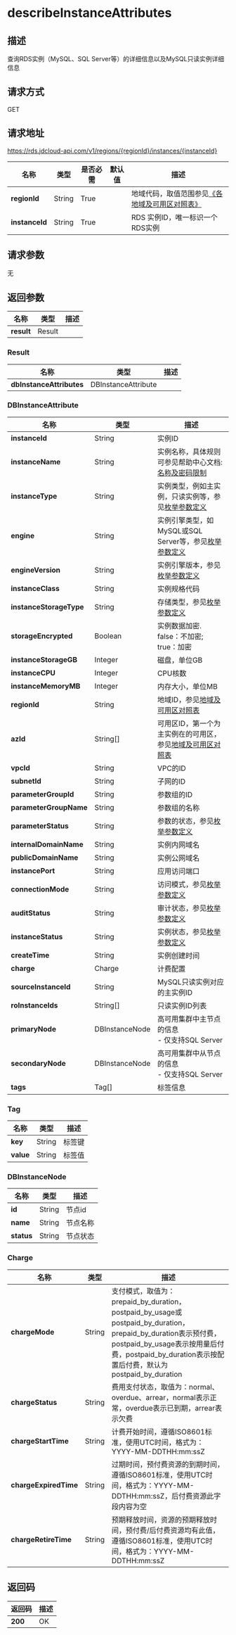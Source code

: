 # describeInstanceAttributes


## 描述
查询RDS实例（MySQL、SQL Server等）的详细信息以及MySQL只读实例详细信息

## 请求方式
GET

## 请求地址
https://rds.jdcloud-api.com/v1/regions/{regionId}/instances/{instanceId}

|名称|类型|是否必需|默认值|描述|
|---|---|---|---|---|
|**regionId**|String|True| |地域代码，取值范围参见[《各地域及可用区对照表》](../Enum-Definitions/Regions-AZ.md)|
|**instanceId**|String|True| |RDS 实例ID，唯一标识一个RDS实例|

## 请求参数
无


## 返回参数
|名称|类型|描述|
|---|---|---|
|**result**|Result| |

### Result
|名称|类型|描述|
|---|---|---|
|**dbInstanceAttributes**|DBInstanceAttribute| |
### DBInstanceAttribute
|名称|类型|描述|
|---|---|---|
|**instanceId**|String|实例ID|
|**instanceName**|String|实例名称，具体规则可参见帮助中心文档:[名称及密码限制](../../../documentation/Database-and-Cache-Service/RDS/Introduction/Restrictions/SQLServer-Restrictions.md)|
|**instanceType**|String|实例类型，例如主实例，只读实例等，参见[枚举参数定义](../Enum-Definitions/Enum-Definitions.md)|
|**engine**|String|实例引擎类型，如MySQL或SQL Server等，参见[枚举参数定义](../Enum-Definitions/Enum-Definitions.md)|
|**engineVersion**|String|实例引擎版本，参见[枚举参数定义](../Enum-Definitions/Enum-Definitions.md)|
|**instanceClass**|String|实例规格代码|
|**instanceStorageType**|String|存储类型，参见[枚举参数定义](../Enum-Definitions/Enum-Definitions.md)|
|**storageEncrypted**|Boolean|实例数据加密. false：不加密; true：加密|
|**instanceStorageGB**|Integer|磁盘，单位GB|
|**instanceCPU**|Integer|CPU核数|
|**instanceMemoryMB**|Integer|内存大小，单位MB|
|**regionId**|String|地域ID，参见[地域及可用区对照表](../Enum-Definitions/Regions-AZ.md)|
|**azId**|String[]|可用区ID，第一个为主实例在的可用区，参见[地域及可用区对照表](../Enum-Definitions/Regions-AZ.md)|
|**vpcId**|String|VPC的ID|
|**subnetId**|String|子网的ID|
|**parameterGroupId**|String|参数组的ID|
|**parameterGroupName**|String|参数组的名称|
|**parameterStatus**|String|参数的状态，参见[枚举参数定义](../Enum-Definitions/Enum-Definitions.md)|
|**internalDomainName**|String|实例内网域名|
|**publicDomainName**|String|实例公网域名|
|**instancePort**|String|应用访问端口|
|**connectionMode**|String|访问模式，参见[枚举参数定义](../Enum-Definitions/Enum-Definitions.md)|
|**auditStatus**|String|审计状态，参见[枚举参数定义](../Enum-Definitions/Enum-Definitions.md)|
|**instanceStatus**|String|实例状态，参见[枚举参数定义](../Enum-Definitions/Enum-Definitions.md)|
|**createTime**|String|实例创建时间|
|**charge**|Charge|计费配置|
|**sourceInstanceId**|String|MySQL只读实例对应的主实例ID|
|**roInstanceIds**|String[]|只读实例ID列表|
|**primaryNode**|DBInstanceNode|高可用集群中主节点的信息<br>- 仅支持SQL Server|
|**secondaryNode**|DBInstanceNode|高可用集群中从节点的信息<br>- 仅支持SQL Server|
|**tags**|Tag[]|标签信息|
### Tag
|名称|类型|描述|
|---|---|---|
|**key**|String|标签键|
|**value**|String|标签值|
### DBInstanceNode
|名称|类型|描述|
|---|---|---|
|**id**|String|节点id|
|**name**|String|节点名称|
|**status**|String|节点状态|
### Charge
|名称|类型|描述|
|---|---|---|
|**chargeMode**|String|支付模式，取值为：prepaid_by_duration，postpaid_by_usage或postpaid_by_duration，prepaid_by_duration表示预付费，postpaid_by_usage表示按用量后付费，postpaid_by_duration表示按配置后付费，默认为postpaid_by_duration|
|**chargeStatus**|String|费用支付状态，取值为：normal、overdue、arrear，normal表示正常，overdue表示已到期，arrear表示欠费|
|**chargeStartTime**|String|计费开始时间，遵循ISO8601标准，使用UTC时间，格式为：YYYY-MM-DDTHH:mm:ssZ|
|**chargeExpiredTime**|String|过期时间，预付费资源的到期时间，遵循ISO8601标准，使用UTC时间，格式为：YYYY-MM-DDTHH:mm:ssZ，后付费资源此字段内容为空|
|**chargeRetireTime**|String|预期释放时间，资源的预期释放时间，预付费/后付费资源均有此值，遵循ISO8601标准，使用UTC时间，格式为：YYYY-MM-DDTHH:mm:ssZ|

## 返回码
|返回码|描述|
|---|---|
|**200**|OK|
